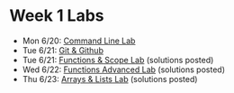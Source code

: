 # Week 1 Labs

- Mon 6/20: [Command Line Lab](https://github.com/ga-adi-nyc/Command-Line-Lab)
- Tue 6/21: [Git & Github](https://github.com/ga-adi-nyc/Git-Lab)
- Tue 6/21: [Functions & Scope Lab](https://github.com/ga-adi-nyc/Functions-and-Scope-Lab) (solutions posted)
- Wed 6/22: [Functions Advanced Lab](https://github.com/ga-adi-nyc/Functions-Advanced-Lab) (solutions posted)
- Thu 6/23: [Arrays & Lists Lab](https://github.com/ga-adi-nyc/Arrays-and-Lists-Lab) (solutions posted)